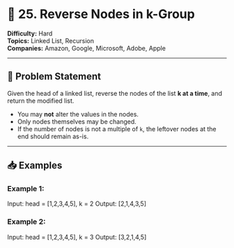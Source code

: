 # 🔁 25. Reverse Nodes in k-Group

**Difficulty:** Hard  
**Topics:** Linked List, Recursion  
**Companies:** Amazon, Google, Microsoft, Adobe, Apple

---

## 📝 Problem Statement

Given the head of a linked list, reverse the nodes of the list **k at a time**, and return the modified list.

- You may **not** alter the values in the nodes.
- Only nodes themselves may be changed.
- If the number of nodes is not a multiple of `k`, the leftover nodes at the end should remain as-is.

---

## 📥 Examples

### Example 1:

Input: head = [1,2,3,4,5], k = 2
Output: [2,1,4,3,5]

### Example 2:

Input: head = [1,2,3,4,5], k = 3
Output: [3,2,1,4,5]
